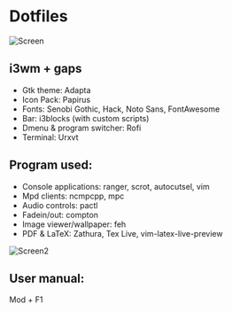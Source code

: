 # Dotfiles

![Screen](https://i.imgur.com/0y6jCrS.jpg)

## i3wm + gaps
  * Gtk theme: Adapta
  * Icon Pack: Papirus
  * Fonts: Senobi Gothic, Hack, Noto Sans, FontAwesome
  * Bar: i3blocks (with custom scripts)
  * Dmenu & program switcher: Rofi
  * Terminal: Urxvt

## Program used:
  * Console applications: ranger, scrot, autocutsel, vim
  * Mpd clients: ncmpcpp, mpc
  * Audio controls: pactl
  * Fadein/out: compton
  * Image viewer/wallpaper: feh
  * PDF & LaTeX: Zathura, Tex Live, vim-latex-live-preview

![Screen2](https://i.imgur.com/90hx1vR.jpg)

## User manual:
   Mod + F1
